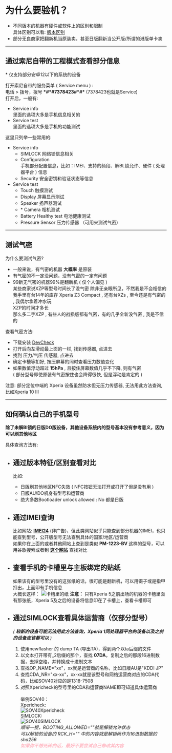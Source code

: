 # 为什么要验机？

* 不同版本的机器有硬件或软件上的区别和限制  
  具体区别可以看: [版本区别](https://github.com/Risuntsy/test.test/blob/main/%E7%89%88%E6%9C%AC%E5%8C%BA%E5%88%AB.md)
* 部分无良商家把翻新机当原装卖，甚至日版翻新当公开版/所谓的港版单卡卖  

----

## 通过索尼自带的工程模式查看部分信息

\* 仅支持部分安卓12以下的系统的设备

打开索尼自带的服务菜单 ( Service menu ) :  
电话 > 拨号，拨号 **\*#\*#7378423#\*#\***
(7378423也就是Service)  
打开后，一般有:
  * Service info  
里面的选项大多是手机信息相关的
  * Service test  
里面的选项大多是手机的功能测试  

这里只列举一些常用的:
  * Service info
    *   SIMLOCK
        网络锁信息相关
    *   Configuration  
        手机部分配置信息，比如：IMEI、支持的频段、解BL锁允许、硬件 ( 处理器平台 ) 信息
    *   Security
        安全密钥和验证状态等信息
  * Service test
    *   Touch
        触摸测试
    *   Display
        屏幕显示测试
    *   Speaker
        扬声器测试
    *   \* Camera
        相机测试
    *   Battery Healthy test
        电池健康测试
    *   Pressure Sensor
        压力传感器 （可用来测试气密）
----

## 测试气密

为什么要测试气密?

* 一般来说，有气密的机器 **大概率** 是原装
* 有气密的不一定没问题，没有气密的一定有问题
* 99新无气密的机器99%是翻新机 ( 仅个人偏见 )  
  某些商家说XZP等型号时间长了没气密
  除非无亲眼所见，不然我是不会相信的  
  我手里有台14年的库存 Xperia Z3 Compact , 还有台XZs , 至今还是有气密的 , 我偶尔拿着冲水玩  
  XZP的时间才多长  
  那么多二手XZP , 有些人的战损版都有气密，有的几乎全新没气密 , 我是不信的

查看气密方法:
   * 下载安装 [DevCheck](https://www.coolapk.com/apk/flar2.devcheck)
   * 打开后向左滑动最上面的一栏, 找到传感器, 点进去
   * 找到 压力/气压 传感器, 点进去
   * 确定卡槽等扣好, 按压屏幕的同时查看压力数值变化
   * 如果数值浮动超过 **15hPa** , 且按住屏幕数值几乎不下降, 则有气密  
    ( 部分型号即使原装有气密按住也会降得很快, 但是浮动是肯定的 )

注意:
部分定位中端的 Xperia 设备虽然防水但无压力传感器, 无法用此方法查询, 比如Xperia 10 III

----

## 如何确认自己的手机型号

**除了未解Bl锁的日版DO版设备，其他设备系统内的型号基本没有参考意义，因为可以刷其他地区**

具体查询方法有:

*   ## 通过版本特征/区别查看对比
    比如:   
    * 日版刷其他地区NFC失效 (  NFC按钮无法打开或打开了但是没有用 )
    * 日版AU/DO机身有型号和运营商
    * 绝大多数Bootloader unlock allowed : No 都是日版

*   ## 通过IMEI查询  
    比如网站:  [**IMEI24**](https://imei24.com/imei_check/Sony/) (非广告)，但此类网站似乎只能查到部分机器的IMEI，也只能查到型号，公开版型号无法查到具体的国家/地区/运营商  
    如果你在上面的或者其他网站上查到是类似 **PM-1223-BV** 这样的型号，可以用谷歌搜索或者到 [**这个网站**](https://memn0ck.com/d/Xperia.html) 查找对比  

*   ## 查看手机的卡槽里与主板绑定的贴纸  
    如果该有的型号里没有的这张纸的话，很可能是翻新机，可以用镊子或是指甲扣出，上面印有手机信息  
    大概长这样：
    ![卡槽里的纸](https://raw.githubusercontent.com/Risuntsy/test.test/main/%E5%8D%A1%E6%A7%BD%E9%87%8C%E7%9A%84%E7%BA%B8.jpg)
    **注意：**
    只有Xperia 5之前出场的机器的卡槽里面有那张纸，Xperia 5及之后的设备将信息印在了卡槽上，查看卡槽即可

*   ## 通过SIMLOCK查看具体运营商（仅部分型号）<br>

    *( __较新的设备可能无法用此方法查询，Xperia 1同处理器平台的设备以及之前的设备应该都可以__ )*<br>

    1. 使用newflasher 的 dump TA (导出TA)，得到两个以ta后缀的文件
    2. 以文本打开带有_2后缀的那个，查找 **07DA**，复制之后的那段16进制数据，去掉空格，并转换成十进制文本
    3. 查找OP_NAME="xx"，xx就是运营商的名称，比如日版AU是"KDDI JP"
    4. 查找CDA_NR="xx-xx"，xx-xx就是该型号和网络运营商对应的CDA代码，比如SOV40对应的是1318-7508
    5. 对照Xpericheck的型号里的CDA和运营商NAME即可知道具体运营商<br><br>
    举例SOV40：  
    Xpericheck:  
    ![SOV40Xpericheck](https://raw.githubusercontent.com/Risuntsy/test.test/main/Screenshot%202022-03-18%20181609.png)  
    SIMLOCK:  
    ![SOV40SIMLOCK](https://raw.githubusercontent.com/Risuntsy/test.test/main/IMG_20220318_182403.jpg)  
    *顺带一提，ROOTING_ALLOWED=""就是解锁允许状态*  
    *可以解锁的设备的 RCK_H="" 中的内容就是解锁码作为16进制数据的 sha256*  
    <font color=#FFB6C1>*__如果你不想死砖的话，最好不要尝试自己修改其内容__*</font>